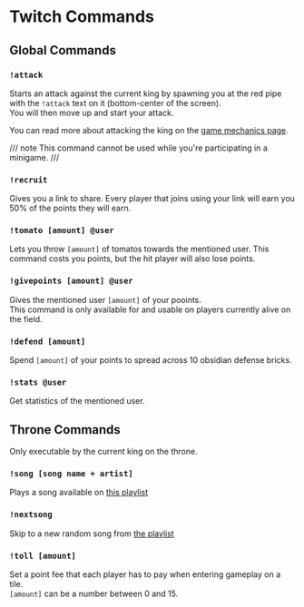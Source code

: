 # Twitch Commands

## Global Commands

### `!attack`

Starts an attack against the current king by spawning you at the red pipe with the `!attack` text on it (bottom-center of the screen).  
You will then move up and start your attack.

You can read more about attacking the king on the [game mechanics page](../mechanics/index.md).

/// note
This command cannot be used while you're participating in a minigame.
///

### `!recruit`

Gives you a link to share. Every player that joins using your link will earn you 50% of the points they will earn.

### `!tomato [amount] @user`

Lets you throw `[amount]` of tomatos towards the mentioned user. This command costs you points, but the hit player will also lose points.

### `!givepoints [amount] @user`

Gives the mentioned user `[amount]` of your pooints.  
This command is only available for and usable on players currently alive on the field.

### `!defend [amount]`

Spend `[amount]` of your points to spread across 10 obsidian defense bricks.

### `!stats @user`

Get statistics of the mentioned user.

## Throne Commands

Only executable by the current king on the throne.

### `!song [song name + artist]`

Plays a song available on [this playlist][song-playlist]

### `!nextsong`

Skip to a new random song from [the playlist][song-playlist]

### `!toll [amount]`

Set a point fee that each player has to pay when entering gameplay on a tile.  
`[amount]` can be a number between 0 and 15.

[song-playlist]: https://open.spotify.com/playlist/5gdz9X9y9hpBOCjYo6TI31
